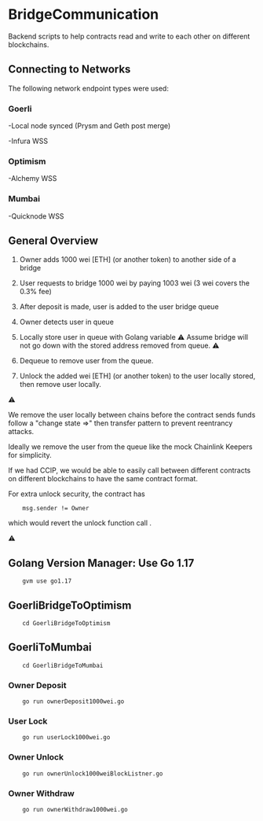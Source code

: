 # BridgeCommunication

Backend scripts to help contracts read and write to each other on different blockchains.

## Connecting to Networks 

The following network endpoint types were used:

### Goerli

-Local node synced (Prysm and Geth post merge)

-Infura WSS

### Optimism

-Alchemy WSS

### Mumbai

-Quicknode WSS

## General Overview

1. Owner adds 1000 wei [ETH] (or another token) to another side of a bridge

2. User requests to bridge 1000 wei by paying 1003 wei (3 wei covers the 0.3% fee)

3. After deposit is made, user is added to the user bridge queue

4. Owner detects user in queue

5. Locally store user in queue with Golang variable  :warning: Assume bridge will not go down with the stored address removed from queue. :warning:

6. Dequeue to remove user from the queue.

7. Unlock the added wei [ETH] (or another token) to the user locally stored, then remove user locally.

:warning:

We remove the user locally between chains before the contract sends funds follow a "change state =>" then transfer pattern to prevent reentrancy attacks.

Ideally we remove the user from the queue like the mock Chainlink Keepers for simplicity.

If we had CCIP, we would be able to easily call between different contracts on different blockchains to have the same contract format.

For extra unlock security, the contract has

        msg.sender != Owner

which would revert the unlock function call .

:warning:

## Golang Version Manager: Use Go 1.17

        gvm use go1.17

## GoerliBridgeToOptimism

        cd GoerliBridgeToOptimism

## GoerliToMumbai

        cd GoerliBridgeToMumbai

### Owner Deposit 

        go run ownerDeposit1000wei.go

### User Lock

        go run userLock1000wei.go

### Owner Unlock

        go run ownerUnlock1000weiBlockListner.go

### Owner Withdraw

        go run ownerWithdraw1000wei.go
